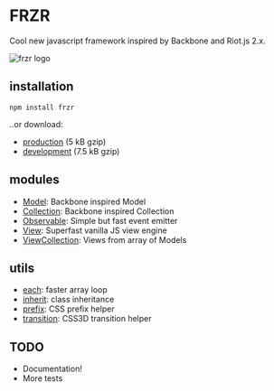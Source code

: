 # FRZR
Cool new javascript framework inspired by Backbone and Riot.js 2.x.

![frzr logo](http://pakastin.fi/frzr.svg)

## installation

```
npm install frzr
```

..or download:
- [production](http://frzrjs.github.io/frzr/dist/frzr.min.js) (5 kB gzip)
- [development](http://frzrjs.github.io/frzr/dist/frzr.js) (7.5 kB gzip)

## modules

- [Model](http://github.com/frzrjs/model): Backbone inspired Model
- [Collection](http://github.com/frzrjs/collection): Backbone inspired Collection
- [Observable](http://github.com/frzrjs/observable): Simple but fast event emitter
- [View](http://github.com/frzrjs/view): Superfast vanilla JS view engine
- [ViewCollection](http://github.com/frzrjs/viewcollection): Views from array of Models

## utils
- [each](http://github.com/frzrjs/each): faster array loop
- [inherit](http://github.com/frzrjs/inherit): class inheritance
- [prefix](http://github.com/frzrjs/prefix): CSS prefix helper
- [transition](http://github.com/frzrjs/transition): CSS3D transition helper

## TODO
- Documentation!
- More tests
